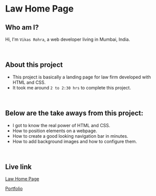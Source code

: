 # Law Home Page

## Who am I?
Hi, I'm `Vikas Rohra`, a web developer living in Mumbai, India.

<br />

## About this project
 - This project is basically a landing page for law firm developed with HTML and CSS.
 - It took me around `2 to 2:30 hrs` to complete this project.

<br />

## Below are the take aways from this project:
 - I got to know the real power of HTML and CSS.
 - How to position elements on a webpage.
 - How to create a good looking navigation bar in minutes.
 - How to add background images and how to configure them.

<br />

## Live link
 [Law Home Page](https://law-dashboard.netlify.app/)
 
 [Portfolio](https://vikasrohra.com/)

